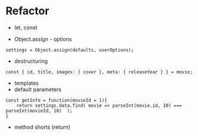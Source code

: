 
# Refactor

* let, const

* Object.assign - options
```
settings = Object.assign(defaults, userOptions);
```
* destructuring
```
const { id, title, images: { cover }, meta: { releaseYear } } = movie;
```
* templates
* default parameters
```
const getInfo = function(movieId = 1){
    return settings.data.find( movie => parseInt(movie.id, 10) === parseInt(movieId, 10)  );    
}
```
* method shorts (return)